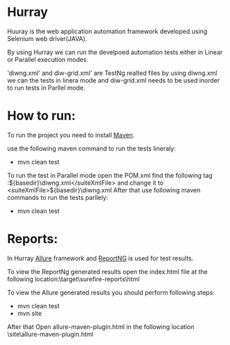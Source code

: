 Hurray
======
Huuray is the web application automation framework developed using Selenium web driver(JAVA).

By using Hurray we can run the develpoed automation tests either in Linear or Parallel execution modes 

'diwng.xml' and diw-grid.xml' are TestNg realted files by using diwng.xml we can the tests in linera mode and diw-grid.xml needs to be used inorder to run tests in Parllel mode.


How to run:
===========
[Maven]: http://maven.apache.org/

To run the project you need to install [Maven].

use the following maven command to run the tests lineraly: 
* mvn clean test


To run the test in Parallel mode open the POM.xml find the following tag :<suiteXmlFile>${basedir}\diwng.xml</suiteXmlFile> and change it to <suiteXmlFile>${basedir}\diwng.xml</suiteXmlFile>
After that use following maven commands to run the tests parllely:
* mvn clean test
 
[Allure]:http://allure.qatools.ru/
[ReportNG]:http://reportng.uncommons.org/

Reports:
========
In Hurray [Allure] framework and [ReportNG] is used for test results.

To view the ReportNg generated results open the index.html file at the following location:\target\surefire-reports\html

To view the Allure generated results you should perform following steps:
* mvn clean test
* mvn site

After that Open allure-maven-plugin.html  in the  following location \site\allure-maven-plugin.html





 





